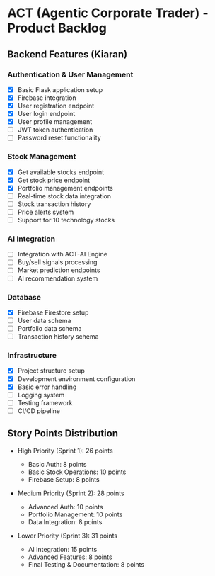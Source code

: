 # ACT (Agentic Corporate Trader) - Product Backlog

## Backend Features (Kiaran)

### Authentication & User Management
- [x] Basic Flask application setup
- [x] Firebase integration
- [x] User registration endpoint
- [x] User login endpoint
- [x] User profile management
- [ ] JWT token authentication
- [ ] Password reset functionality

### Stock Management
- [x] Get available stocks endpoint
- [x] Get stock price endpoint
- [x] Portfolio management endpoints
- [ ] Real-time stock data integration
- [ ] Stock transaction history
- [ ] Price alerts system
- [ ] Support for 10 technology stocks

### AI Integration
- [ ] Integration with ACT-AI Engine
- [ ] Buy/sell signals processing
- [ ] Market prediction endpoints
- [ ] AI recommendation system

### Database
- [x] Firebase Firestore setup
- [ ] User data schema
- [ ] Portfolio data schema
- [ ] Transaction history schema

### Infrastructure
- [x] Project structure setup
- [x] Development environment configuration
- [x] Basic error handling
- [ ] Logging system
- [ ] Testing framework
- [ ] CI/CD pipeline

## Story Points Distribution
- High Priority (Sprint 1): 26 points
  - Basic Auth: 8 points
  - Basic Stock Operations: 10 points
  - Firebase Setup: 8 points

- Medium Priority (Sprint 2): 28 points
  - Advanced Auth: 10 points
  - Portfolio Management: 10 points
  - Data Integration: 8 points

- Lower Priority (Sprint 3): 31 points
  - AI Integration: 15 points
  - Advanced Features: 8 points
  - Final Testing & Documentation: 8 points